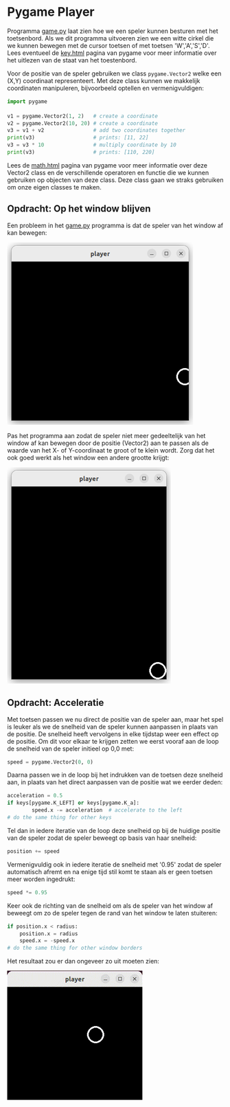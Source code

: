 # Pygame Player

Programma [game.py](game.py) laat zien hoe we een speler kunnen
besturen met het toetsenbord. Als we dit programma uitvoeren zien we
een witte cirkel die we kunnen bewegen met de cursor toetsen of met
toetsen 'W','A','S','D'. Lees eventueel de
[key.html](https://www.pygame.org/docs/ref/key.html) pagina van pygame
voor meer informatie over het uitlezen van de staat van het
toestenbord.

Voor de positie van de speler gebruiken we class `pygame.Vector2`
welke een (X,Y) coordinaat representeert. Met deze class kunnen we
makkelijk coordinaten manipuleren, bijvoorbeeld optellen en
vermenigvuldigen:

~~~python
import pygame

v1 = pygame.Vector2(1, 2)   # create a coordinate
v2 = pygame.Vector2(10, 20) # create a coordinate
v3 = v1 + v2                # add two coordinates together
print(v3)                   # prints: [11, 22]
v3 = v3 * 10                # multiply coordinate by 10
print(v3)                   # prints: [110, 220]
~~~

Lees de [math.html](https://www.pygame.org/docs/ref/math.html) pagina
van pygame voor meer informatie over deze Vector2 class en de
verschillende operatoren en functie die we kunnen gebruiken op
objecten van deze class. Deze class gaan we straks gebruiken om onze
eigen classes te maken.


## Opdracht: Op het window blijven

Een probleem in het [game.py](game.py) programma is dat de speler
van het window af kan bewegen:

![player.png](player.png)

Pas het programma aan zodat de speler niet meer gedeeltelijk van het
window af kan bewegen door de positie (Vector2) aan te passen als de
waarde van het X- of Y-coordinaat te groot of te klein wordt. Zorg dat
het ook goed werkt als het window een andere grootte krijgt:

![player_in_window.png](player_in_window.png)


## Opdracht: Acceleratie

Met toetsen passen we nu direct de positie van de speler aan, maar het
spel is leuker als we de snelheid van de speler kunnen
aanpassen in plaats van de positie. De snelheid heeft vervolgens in
elke tijdstap weer een effect op de positie. Om dit voor elkaar te
krijgen zetten we eerst vooraf aan de loop de snelheid van de speler
initieel op 0,0 met:

~~~python
speed = pygame.Vector2(0, 0)
~~~

Daarna passen we in de loop bij het indrukken van de toetsen deze
snelheid aan, in plaats van het direct aanpassen van de positie wat we
eerder deden:

~~~python
acceleration = 0.5
if keys[pygame.K_LEFT] or keys[pygame.K_a]:
        speed.x -= acceleration  # accelerate to the left
# do the same thing for other keys
~~~

Tel dan in iedere iteratie van de loop deze snelheid op bij de huidige
positie van de speler zodat de speler beweegt op basis van haar
snelheid:

~~~python
position += speed
~~~

Vermenigvuldig ook in iedere iteratie de snelheid met '0.95' zodat de
speler automatisch afremt en na enige tijd stil komt te staan als er
geen toetsen meer worden ingedrukt:

~~~python
speed *= 0.95
~~~

Keer ook de richting van de snelheid om als de speler van het window
af beweegt om zo de speler tegen de rand van het window te laten
stuiteren:

~~~python
if position.x < radius:
    position.x = radius
    speed.x = -speed.x
# do the same thing for other window borders
~~~

Het resultaat zou er dan ongeveer zo uit moeten zien:

![player.gif](player.gif)
